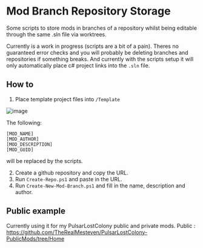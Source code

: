 # Mod Branch Repository Storage
Some scripts to store mods in branches of a repository whilst being editable through the same .sln file via worktrees.

Currently is a work in progress (scripts are a bit of a pain). Theres no guaranteed error checks and you will probably be deleting branches and repositories if something breaks.
And currently with the scripts setup it will only automatically place c# project links into the `.sln` file.

## How to
1. Place template project files into `/Template`

![image](https://github.com/user-attachments/assets/6a2e1f74-0522-482b-8ddc-8020d99e69cb)

The following:
```
[MOD_NAME]
[MOD_AUTHOR]
[MOD_DESCRIPTION]
[MOD_GUID]
```
will be replaced by the scripts.

2. Create a github repository and copy the URL.
3. Run `Create-Repo.ps1` and paste in the URL.
4. Run `Create-New-Mod-Branch.ps1` and fill in the name, description and author.

## Public example
Currently using it for my PulsarLostColony public and private mods.
Public : https://github.com/TheRealMesteven/PulsarLostColony-PublicMods/tree/Home
